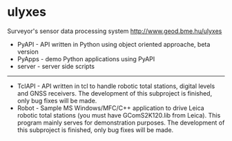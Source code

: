 ulyxes
======

Surveyor's sensor data processing system
http://www.geod.bme.hu/ulyxes

* PyAPI - API written in Python using object oriented approache, beta version
* PyApps - demo Python applications using PyAPI
* server - server side scripts

---

* TclAPI - API written in tcl to handle robotic total stations, digital levels and GNSS receivers. The development of this subproject is finished, only bug fixes will be made.
* Robot - Sample MS Windows/MFC/C++ application to drive Leica robotic total stations (you must have GComS2K120.lib from Leica). This program mainly serves for demonstration purposes. The development of this subproject is finished, only bug fixes will be made.
